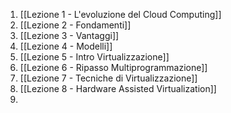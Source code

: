 1. [[Lezione 1 - L'evoluzione del Cloud Computing]]
2. [[Lezione 2 - Fondamenti]]
3. [[Lezione 3 - Vantaggi]]
4. [[Lezione 4 - Modelli]]
5. [[Lezione 5 - Intro Virtualizzazione]]
6. [[Lezione 6 - Ripasso Multiprogrammazione]]
7. [[Lezione 7 - Tecniche di Virtualizzazione]]
8. [[Lezione 8 - Hardware Assisted Virtualization]]
9. 
